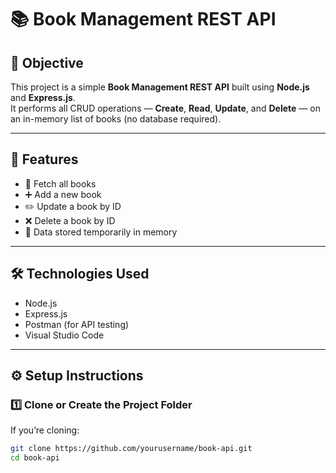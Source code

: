 # 📚 Book Management REST API

## 🏁 Objective
This project is a simple **Book Management REST API** built using **Node.js** and **Express.js**.  
It performs all CRUD operations — **Create**, **Read**, **Update**, and **Delete** — on an in-memory list of books (no database required).

---

## 🧠 Features
- 📖 Fetch all books  
- ➕ Add a new book  
- ✏️ Update a book by ID  
- ❌ Delete a book by ID  
- 💾 Data stored temporarily in memory  

---

## 🛠️ Technologies Used
- Node.js  
- Express.js  
- Postman (for API testing)  
- Visual Studio Code  

---

## ⚙️ Setup Instructions

### 1️⃣ Clone or Create the Project Folder
If you’re cloning:
```bash
git clone https://github.com/yourusername/book-api.git
cd book-api
